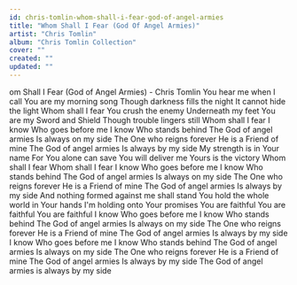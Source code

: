 ```yaml
---
id: chris-tomlin-whom-shall-i-fear-god-of-angel-armies
title: "Whom Shall I Fear (God Of Angel Armies)"
artist: "Chris Tomlin"
album: "Chris Tomlin Collection"
cover: ""
created: ""
updated: ""
---
```


om Shall I Fear (God of Angel Armies) - Chris  Tomlin
You hear me when I call
You are my morning song
Though darkness fills the night
It cannot hide the light
Whom shall I fear
You crush the enemy
Underneath my feet
You are my Sword and Shield
Though trouble lingers still
Whom shall I fear
I know Who goes before me
I know Who stands behind
The God of angel armies
Is always on my side
The One who reigns forever
He is a Friend of mine
The God of angel armies
Is always by my side
My strength is in Your name
For You alone can save
You will deliver me
Yours is the victory Whom shall I fear Whom shall I fear
I know Who goes before me
I know Who stands behind
The God of angel armies
Is always on my side
The One who reigns forever
He is a Friend of mine
The God of angel armies
Is always by my side
And nothing formed against me shall stand
You hold the whole world in Your hands
I'm holding onto Your promises
You are faithful
You are faithful
You are faithful
I know Who goes before me
I know Who stands behind
The God of angel armies
Is always on my side
The One who reigns forever
He is a Friend of mine
The God of angel armies
Is always by my side
I know Who goes before me
I know Who stands behind
The God of angel armies
Is always on my side
The One who reigns forever
He is a Friend of mine
The God of angel armies
Is always by my side
The God of angel armies is always by my side